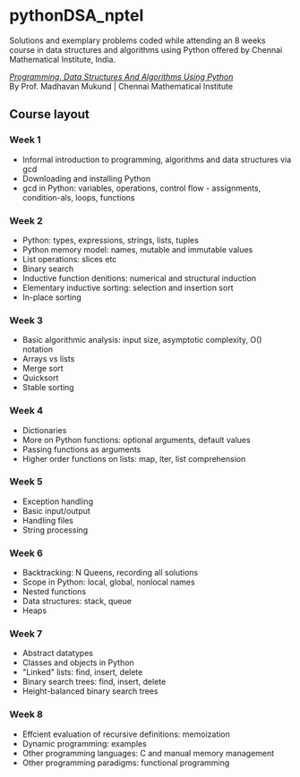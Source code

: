 # pythonDSA_nptel
Solutions and exemplary problems coded while attending an 8 weeks course in data structures and algorithms using Python offered by Chennai Mathematical Institute, India.

*[Programming, Data Structures And Algorithms Using Python](https://onlinecourses.nptel.ac.in/noc22_cs26/preview)* <br>
By Prof. Madhavan Mukund   |   Chennai Mathematical Institute 


## Course layout
### Week 1
- Informal introduction to programming, algorithms and data structures via gcd
- Downloading and installing Python
- gcd in Python: variables, operations, control flow - assignments, condition-als, loops, functions

### Week 2
- Python: types, expressions, strings, lists, tuples
- Python memory model: names, mutable and immutable values
- List operations: slices etc
- Binary search
- Inductive function denitions: numerical and structural induction
- Elementary inductive sorting: selection and insertion sort
- In-place sorting

### Week 3
- Basic algorithmic analysis: input size, asymptotic complexity, O() notation
- Arrays vs lists
- Merge sort
- Quicksort
- Stable sorting

### Week 4
- Dictionaries
- More on Python functions: optional arguments, default values
- Passing functions as arguments
- Higher order functions on lists: map, lter, list comprehension

### Week 5
- Exception handling
- Basic input/output
- Handling files
- String processing

### Week 6
- Backtracking: N Queens, recording all solutions
- Scope in Python: local, global, nonlocal names
- Nested functions
- Data structures: stack, queue
- Heaps

### Week 7
- Abstract datatypes
- Classes and objects in Python
- "Linked" lists: find, insert, delete
- Binary search trees: find, insert, delete
- Height-balanced binary search trees

### Week 8
- Effcient evaluation of recursive definitions: memoization
- Dynamic programming: examples
- Other programming languages: C and manual memory management
- Other programming paradigms: functional programming
